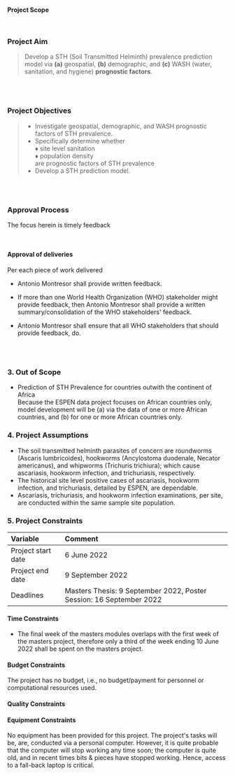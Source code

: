<br>

**Project Scope**

<br>


### Project Aim

> Develop a STH (Soil Transmitted Helminth) prevalence prediction model via **(a)** geospatial, **(b)** demographic, and 
> **(c)** WASH (water, sanitation, and hygiene) **prognostic factors**.

<br>
<br>

### Project Objectives

> * Investigate geospatial, demographic, and WASH prognostic factors of STH prevalence.
> * Specifically determine whether <br>
    &diams; site level sanitation <br>
    &diams; population density <br>
>   are prognostic factors of STH prevalence
> * Develop a STH prediction model. 

<br>
<br>

### Approval Process

The focus herein is timely feedback

<br>

#### Approval of deliveries

Per each piece of work delivered

* Antonio Montresor shall provide written feedback.
  
* If more than one World Health Organization (WHO) stakeholder might provide feedback, then Antonio Montresor 
  shall provide a written summary/consolidation of the WHO stakeholders' feedback. 
  
* Antonio Montresor shall ensure that all WHO stakeholders that should provide feedback, do.

<br>
<br>


### 3. Out of Scope

* Prediction of STH Prevalence for countries outwith the continent of Africa <br>
  Because the ESPEN data project focuses on African countries only, model development will be (a) via the data of one or
  more African countries, and (b) for one or more African countries only.




### 4. Project Assumptions

* The soil transmitted helminth parasites of concern are roundworms (Ascaris lumbricoides), hookworms 
  (Ancylostoma duodenale, Necator americanus), and whipworms (Trichuris trichiura); which cause 
  ascariasis, hookworm infection, and trichuriasis, respectively.
* The historical site level positive cases of ascariasis, hookworm infection, and trichuriasis, detailed by ESPEN, are dependable.
* Ascariasis, trichuriasis, and hookworm infection examinations, per site, are conducted within the same sample site population.


### 5. Project Constraints

Variable | Comment
:--- | :---
Project start date | 6 June 2022
Project end date | 9 September 2022
Deadlines | Masters Thesis: 9 September 2022, Poster Session: 16 September 2022


#### Time Constraints

* The final week of the masters modules overlaps with the first week of the masters project, therefore only a third of the week 
  ending 10 June 2022 shall be spent on the masters project.


#### Budget Constraints

The project has no budget, i.e., no budget/payment for personnel or computational resources used.

#### Quality Constraints

#### Equipment Constraints

No equipment has been provided for this project.  The project's tasks will be, are, conducted via a personal computer.  However, it 
is quite probable that the computer will stop working any time soon; the computer is quite old, and in recent times bits & pieces 
have stopped working.  Hence, access to a fall-back laptop is critical.
